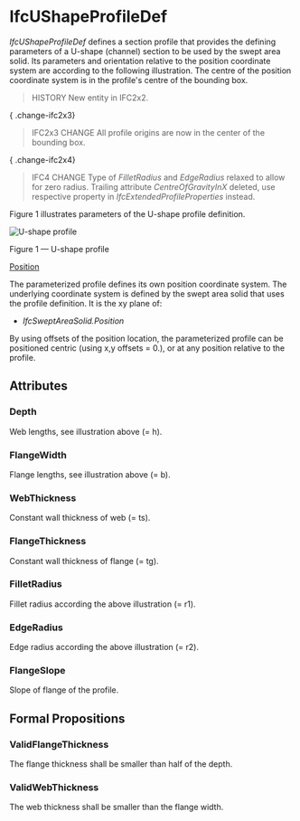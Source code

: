 # IfcUShapeProfileDef

_IfcUShapeProfileDef_ defines a section profile that provides the defining parameters of a U-shape (channel) section to be used by the swept area solid. Its parameters and orientation relative to the position coordinate system are according to the following illustration. The centre of the position coordinate system is in the profile's centre of the bounding box.

> HISTORY  New entity in IFC2x2.

{ .change-ifc2x3}
> IFC2x3 CHANGE  All profile origins are now in the center of the bounding box.

{ .change-ifc2x4}
> IFC4 CHANGE  Type of _FilletRadius_ and _EdgeRadius_ relaxed to allow for zero radius. Trailing attribute _CentreOfGravityInX_ deleted, use respective property in _IfcExtendedProfileProperties_ instead.

Figure 1 illustrates parameters of the U-shape profile definition.

![U-shape profile](../../../../figures/ifcushapeprofiledef.gif)

Figure 1 &mdash; U-shape profile

<u>Position</u>

The parameterized profile defines its own position coordinate system.  The underlying coordinate system is defined by the swept area solid that uses the profile definition. It is the xy plane of:

 * <em>IfcSweptAreaSolid.Position</em>

By using offsets of the position location, the parameterized profile can be positioned centric (using x,y offsets = 0.), or at any position relative to the profile.

## Attributes

### Depth
Web lengths, see illustration above (= h).

### FlangeWidth
Flange lengths, see illustration above (= b).

### WebThickness
Constant wall thickness of web (= ts).

### FlangeThickness
Constant wall thickness of flange (= tg).

### FilletRadius
Fillet radius according the above illustration (= r1).

### EdgeRadius
Edge radius according the above illustration (= r2).

### FlangeSlope
Slope of flange of the profile.

## Formal Propositions

### ValidFlangeThickness
The flange thickness shall be smaller than half of the depth.

### ValidWebThickness
The web thickness shall be smaller than the flange width.
